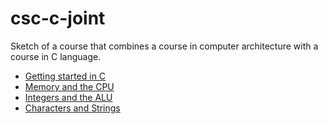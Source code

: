 # csc-c-joint

Sketch of a course that combines a course in computer architecture with a course in C language. 

- [Getting started in C](https://github.com/csc-courses/csc-c-joint/blob/main/hello-world/hello-world.ipynb)
- [Memory and the CPU](https://github.com/csc-courses/csc-c-joint/blob/main/bits-and-bytes/bit-bytes-integers.ipynb)
- [Integers and the ALU](https://github.com/csc-courses/csc-c-joint/blob/main/integer-representation/integer-representation.ipynb)
- [Characters and Strings](https://github.com/csc-courses/csc-c-joint/tree/main/character-representation)
